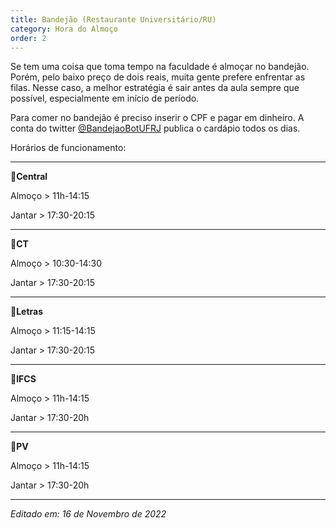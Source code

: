 ```yaml
---
title: Bandejão (Restaurante Universitário/RU)
category: Hora do Almoço
order: 2
---
```


Se tem uma coisa que toma tempo na faculdade é almoçar no bandejão. Porém, pelo baixo preço de dois reais, muita gente prefere enfrentar as filas. Nesse caso, a melhor estratégia é sair antes da aula sempre que possível, especialmente em início de período.
  
Para comer no bandejão é preciso inserir o CPF e pagar em dinheiro. A conta do twitter [@BandejaoBotUFRJ](https://twitter.com/bandejaobotufrj) publica o cardápio todos os dias.

Horários de funcionamento:
  
---

📍**Central**
  
Almoço > 11h-14:15
  
Jantar > 17:30-20:15

---
  
📍**CT**
  
Almoço > 10:30-14:30
  
Jantar > 17:30-20:15

---
  
📍**Letras**
  
Almoço > 11:15-14:15
  
Jantar > 17:30-20:15

---
 
📍**IFCS**
  
Almoço > 11h-14:15
  
Jantar > 17:30-20h

---
    
📍**PV**
  
Almoço > 11h-14:15
  
Jantar > 17:30-20h
  
  
---

*Editado em: 16 de Novembro de 2022*
